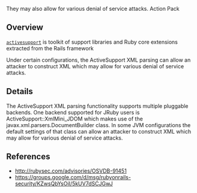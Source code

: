 They may also allow for various denial of service attacks. Action Pack

## Overview

[`activesupport`](https://rubygems.org/gems/activesupport) is toolkit of support libraries and Ruby core extensions extracted from the Rails framework

Under certain configurations, the ActiveSupport XML parsing can allow an attacker to construct XML which may allow for various denial of service attacks.

## Details

The ActiveSupport XML parsing functionality supports multiple pluggable backends. One backend supported for JRuby users is ActiveSupport::XmlMini_JDOM which makes use of the javax.xml.parsers.DocumentBuilder class. In some JVM configurations the default settings of that class can allow an attacker to construct XML which may allow for various denial of service attacks.

## References
- http://rubysec.com/advisories/OSVDB-91451
- https://groups.google.com/d/msg/rubyonrails-security/KZwsQbYsOiI/5kUV7dSCJGwJ

